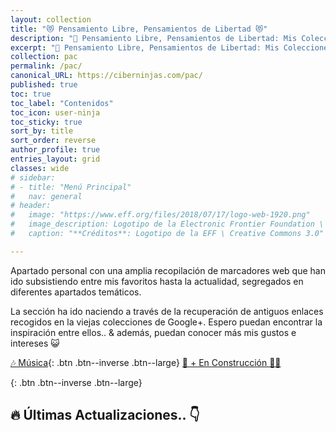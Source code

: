 ```yaml
---
layout: collection
title: "😻 Pensamiento Libre, Pensamientos de Libertad 😻"
description: "📰 Pensamiento Libre, Pensamientos de Libertad: Mis Colecciones"
excerpt: "📰 Pensamiento Libre, Pensamientos de Libertad: Mis Colecciones"
collection: pac
permalink: /pac/
canonical_URL: https://ciberninjas.com/pac/
published: true
toc: true
toc_label: "Contenidos"
toc_icon: user-ninja
toc_sticky: true
sort_by: title
sort_order: reverse
author_profile: true
entries_layout: grid
classes: wide
# sidebar:
# - title: "Menú Principal"
#   nav: general
# header:
#   image: "https://www.eff.org/files/2018/07/17/logo-web-1920.png"
#   image_description: Logotipo de la Electronic Frontier Foundation \ Visto en Ciberninjas
#   caption: "**Créditos**: Logotipo de la EFF \ Creative Commons 3.0"

---
```


<!-- -->
Apartado personal con una amplia recopilación de marcadores web que han ido subsistiendo entre mis favoritos hasta la actualidad, segregados en diferentes apartados temáticos.

La sección ha ido naciendo a través de la recuperación de antiguos enlaces recogidos en la viejas colecciones de Google+. Espero puedan encontrar la inspiración entre ellos.. & además, puedan conocer más mis gustos e intereses 😺

[🎶 Música](/categoria/#m%C3%BAsica "Categoría de Música"){: .btn .btn--inverse .btn--large} <a href="#" title="SIN CONTENIDO" class="btn btn--success btn--large">🚧 + En Construcción 👷‍♂️</a>

{: .btn .btn--inverse .btn--large} 
<!-- -->

## 🔥 Últimas Actualizaciones.. 👇
